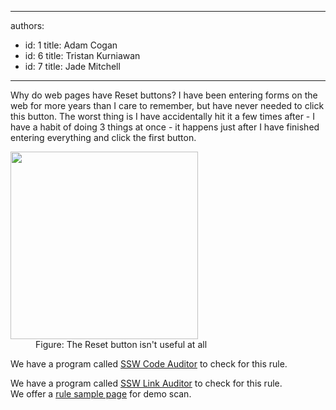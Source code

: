 

---
authors:
  - id: 1
    title: Adam Cogan
  - id: 6
    title: Tristan Kurniawan
  - id: 7
    title: Jade Mitchell
---




<span class='intro'> Why do web pages have Reset buttons? I have been entering forms on the web for more years than I care to remember, but have never needed to click this button. The worst thing is I have accidentally hit it a few times after - I have a habit of doing 3 things at once - it happens just after I have finished entering everything and click the first button.
 </span>

  <span>
<dl class="badImage">
    <dt><img width="300" height="300" src="/WebSites/RulesToBetterWebsitesLayout/Publishing%20Image/_w/ResetButton_gif.jpg" alt="" /> </dt>
    <dd>Figure&#58; The Reset button isn't useful at all </dd>
</dl>
<p class="productBox" style="display&#58;block;">We have a program called <a href="http&#58;//www.ssw.com.au/ssw/CodeAuditor">SSW Code Auditor</a> to check for this rule. </p>
<p class="productBox" style="display&#58;block;">We have a program called <a href="http&#58;//www.ssw.com.au/ssw/LinkAuditor">SSW Link Auditor</a> to check for this rule. <br>
We offer a <a href="http&#58;//www.ssw.com.au/SSW/LinkAuditor/Samples/Rules/NoResetButton.aspx">rule sample page</a> for demo scan.</p>
</span>



